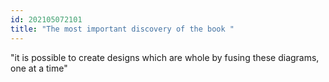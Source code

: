 ```yaml
---
id: 202105072101 
title: "The most important discovery of the book "
---
```

"it is possible to create designs which are whole by fusing these diagrams, one at a time"


